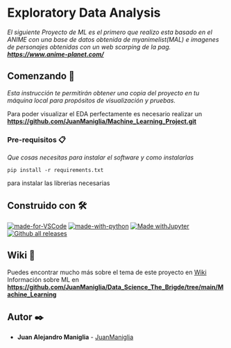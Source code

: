 # Exploratory Data Analysis

_El siguiente Proyecto de ML es el primero que realizo esta basado en el ANIME con una base de datos obtenida de myanimelist(MAL) e imagenes de personajes obtenidas con un web scarping de la pag. **https://www.anime-planet.com/**_

## Comenzando 🚀

_Esta instrucción te permitirán obtener una copia del proyecto en tu máquina local para propósitos de visualización y pruebas._

Para poder visualizar el EDA perfectamente es necesario realizar un **https://github.com/JuanManiglia/Machine_Learning_Project.git**


### Pre-requisitos 📋

_Que cosas necesitas para instalar el software y como instalarlas_

```
pip install -r requirements.txt

```
para instalar las librerias necesarias

## Construido con 🛠️

[![made-for-VSCode](https://img.shields.io/badge/Made%20for-VSCode-1f425f.svg)](https://code.visualstudio.com/)
[![made-with-python](https://img.shields.io/badge/Made%20with-Python-1f425f.svg)](https://www.python.org/)
[![Made withJupyter](https://img.shields.io/badge/Made%20with-Jupyter-orange?style=for-the-badge&logo=Jupyter)](https://jupyter.org/try)
[![Github all releases](https://img.shields.io/github/downloads/Naereen/StrapDown.js/total.svg)](https://GitHub.com/Naereen/StrapDown.js/releases/)

## Wiki 📖

Puedes encontrar mucho más sobre el tema de este proyecto en [Wiki](https://es.wikipedia.org/wiki/Anime)
Información sobre ML en **https://github.com/JuanManiglia/Data_Science_The_Brigde/tree/main/Machine_Learning**

## Autor ✒️

* **Juan Alejandro Maniglia** - [JuanManiglia](https://github.com/JuanManiglia) 
